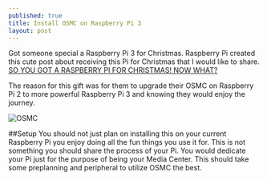 ```yaml
---
published: true
title: Install OSMC on Raspberry Pi 3
layout: post
---
```

Got someone special a Raspberry Pi 3 for Christmas. Raspberry Pi created this cute post about receiving this Pi for Christmas that I would like to share. [SO YOU GOT A RASPBERRY PI FOR CHRISTMAS! NOW WHAT?](https://www.raspberrypi.org/blog/so-you-got-a-raspberry-pi-for-christmas-now-what/)  

The reason for this gift was for them to upgrade their OSMC on Raspberry Pi 2 to more powerful Raspberry Pi 3 and knowing they would enjoy the journey.

![OSMC]({{site.baseurl}}/images/osmc.gif)

##Setup 
You should not just plan on installing this on your current Raspberry Pi you enjoy doing all the fun things you use it for.
This is not something you should share the process of your Pi. You would dedicate your Pi just for the purpose of being your Media Center.
This should take some preplanning and peripheral to utilize OSMC the best. 
